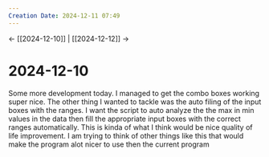```yaml
---
Creation Date: 2024-12-11 07:49
---
```


<- [[2024-12-10]] | [[2024-12-12]]  ->

# 2024-12-10
Some more development today. I managed to get the combo boxes working super nice. The other thing I wanted to tackle was the auto filing of the input boxes with the ranges. I want the script to auto analyze the the max in min values in the data then fill the appropriate input boxes with the correct ranges automatically. This is kinda of what I think would be nice quality of life improvement. I am trying to think of other things like this that would make the program alot nicer to use then the current program